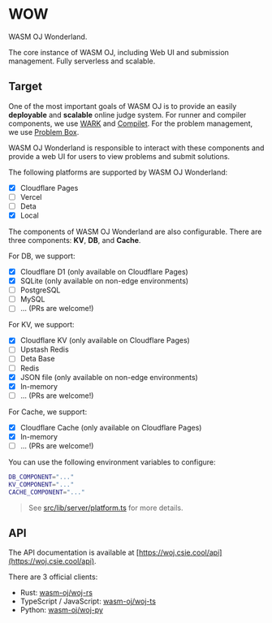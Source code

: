 # WOW

WASM OJ Wonderland.

The core instance of WASM OJ, including Web UI and submission management. Fully serverless and scalable.

## Target

One of the most important goals of WASM OJ is to provide an easily **deployable** and **scalable** online judge system. For runner and compiler components, we use [WARK](https://github.com/wasm-oj/wark) and [Compilet](https://github.com/wasm-oj/compilet). For the problem management, we use [Problem Box](https://github.com/wasm-oj/problem-box).

WASM OJ Wonderland is responsible to interact with these components and provide a web UI for users to view problems and submit solutions.

The following platforms are supported by WASM OJ Wonderland:

- [x] Cloudflare Pages
- [ ] Vercel
- [ ] Deta
- [x] Local

The components of WASM OJ Wonderland are also configurable. There are three components: **KV**, **DB**, and **Cache**.

For DB, we support:

- [x] Cloudflare D1 (only available on Cloudflare Pages)
- [x] SQLite (only available on non-edge environments)
- [ ] PostgreSQL
- [ ] MySQL
- [ ] ... (PRs are welcome!)

For KV, we support:

- [x] Cloudflare KV (only available on Cloudflare Pages)
- [ ] Upstash Redis
- [ ] Deta Base
- [ ] Redis
- [x] JSON file (only available on non-edge environments)
- [x] In-memory
- [ ] ... (PRs are welcome!)

For Cache, we support:

- [x] Cloudflare Cache (only available on Cloudflare Pages)
- [x] In-memory
- [ ] ... (PRs are welcome!)

You can use the following environment variables to configure:

```bash
DB_COMPONENT="..."
KV_COMPONENT="..."
CACHE_COMPONENT="..."
```

> See [src/lib/server/platform.ts](src/lib/server/platform.ts) for more details.

## API

The API documentation is available at [https://woj.csie.cool/api](https://woj.csie.cool/api).

There are 3 official clients:

- Rust: [wasm-oj/woj-rs](https://github.com/wasm-oj/woj-rs)
- TypeScript / JavaScript: [wasm-oj/woj-ts](https://github.com/wasm-oj/woj-ts)
- Python: [wasm-oj/woj-py](https://github.com/wasm-oj/woj-py)
